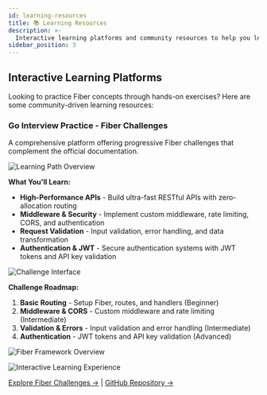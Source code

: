 ```yaml
---
id: learning-resources
title: 📚 Learning Resources
description: >-
  Interactive learning platforms and community resources to help you learn Fiber concepts through hands-on practice.
sidebar_position: 3
---
```


## Interactive Learning Platforms

Looking to practice Fiber concepts through hands-on exercises? Here are some community-driven learning resources:

### Go Interview Practice - Fiber Challenges

A comprehensive platform offering progressive Fiber challenges that complement the official documentation.

![Learning Path Overview](/img/learning-resources/fiber-learning-path.png)

**What You'll Learn:**

- **High-Performance APIs** - Build ultra-fast RESTful APIs with zero-allocation routing
- **Middleware & Security** - Implement custom middleware, rate limiting, CORS, and authentication
- **Request Validation** - Input validation, error handling, and data transformation
- **Authentication & JWT** - Secure authentication systems with JWT tokens and API key validation

![Challenge Interface](/img/learning-resources/fiber-challenge-interface.png)

**Challenge Roadmap:**

1. **Basic Routing** - Setup Fiber, routes, and handlers (Beginner)
2. **Middleware & CORS** - Custom middleware and rate limiting (Intermediate)
3. **Validation & Errors** - Input validation and error handling (Intermediate)
4. **Authentication** - JWT tokens and API key validation (Advanced)

![Fiber Framework Overview](/img/learning-resources/fiber-framework-overview.png)

![Interactive Learning Experience](/img/learning-resources/fiber-learning-experience.png)

[Explore Fiber Challenges →](https://rezasi.github.io/go-interview-practice/fiber) | [GitHub Repository →](https://github.com/RezaSi/go-interview-practice)

